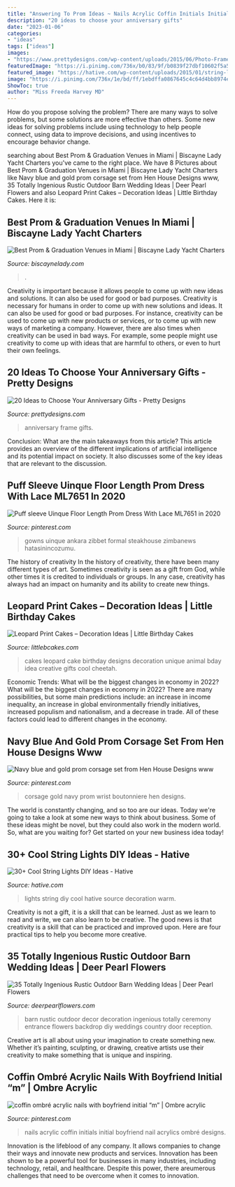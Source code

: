 ```yaml
---
title: "Answering To Prom Ideas ~ Nails Acrylic Coffin Initials Initial Boyfriend Nail Acrylics Ombré Designs"
description: "20 ideas to choose your anniversary gifts"
date: "2023-01-06"
categories:
- "ideas"
tags: ["ideas"]
images:
- "https://www.prettydesigns.com/wp-content/uploads/2015/06/Photo-Frame.jpg"
featuredImage: "https://i.pinimg.com/736x/b0/83/9f/b0839f27dbf10602f5a5f23902eeb933.jpg"
featured_image: "https://hative.com/wp-content/uploads/2015/01/string-lights-diy-ideas/2-string-lights-diy-ideas.jpg"
image: "https://i.pinimg.com/736x/1e/bd/ff/1ebdffa0867645c4c64d4bb8974e9451.jpg"
ShowToc: true
author: "Miss Freeda Harvey MD"
---
```



How do you propose solving the problem?
There are many ways to solve problems, but some solutions are more effective than others. Some new ideas for solving problems include using technology to help people connect, using data to improve decisions, and using incentives to encourage behavior change.

	

		
searching about Best Prom &amp; Graduation Venues in Miami | Biscayne Lady Yacht Charters you've came to the right place. We have 8 Pictures about Best Prom &amp; Graduation Venues in Miami | Biscayne Lady Yacht Charters like Navy blue and gold prom corsage set from Hen House Designs www, 35 Totally Ingenious Rustic Outdoor Barn Wedding Ideas | Deer Pearl Flowers and also Leopard Print Cakes – Decoration Ideas | Little Birthday Cakes. Here it is:
		
    
## Best Prom &amp; Graduation Venues In Miami | Biscayne Lady Yacht Charters

<img loading=lazy src="https://biscaynelady.com/wp-content/uploads/2019/02/BISC-prom-and-grad-UNIQUE-EVENT-SPACE2-768x532.jpg" onerror="this.onerror=null;this.src='https://tse1.mm.bing.net/th?id=OIP.P341y336dj7uan8DwxzDSwHaFI&amp;pid=15.1';" alt="Best Prom &amp; Graduation Venues in Miami | Biscayne Lady Yacht Charters">

_Source: biscaynelady.com_

>. 

	

Creativity is important because it allows people to come up with new ideas and solutions. It can also be used for good or bad purposes.
Creativity is necessary for humans in order to come up with new solutions and ideas. It can also be used for good or bad purposes. For instance, creativity can be used to come up with new products or services, or to come up with new ways of marketing a company. However, there are also times when creativity can be used in bad ways. For example, some people might use creativity to come up with ideas that are harmful to others, or even to hurt their own feelings.

    
## 20 Ideas To Choose Your Anniversary Gifts - Pretty Designs

<img loading=lazy src="https://www.prettydesigns.com/wp-content/uploads/2015/06/Photo-Frame.jpg" onerror="this.onerror=null;this.src='https://tse2.mm.bing.net/th?id=OIP.Q4T0GwM3vH_PCg8azBS8eQHaJ3&amp;pid=15.1';" alt="20 Ideas to Choose Your Anniversary Gifts - Pretty Designs">

_Source: prettydesigns.com_

>anniversary frame gifts. 

	

Conclusion: What are the main takeaways from this article?
This article provides an overview of the different implications of artificial intelligence and its potential impact on society. It also discusses some of the key ideas that are relevant to the discussion.

    
## Puff Sleeve Uinque Floor Length Prom Dress With Lace ML7651 In 2020

<img loading=lazy src="https://i.pinimg.com/736x/1e/bd/ff/1ebdffa0867645c4c64d4bb8974e9451.jpg" onerror="this.onerror=null;this.src='https://tse4.mm.bing.net/th?id=OIP.qV7a4ypoaZIQazy_a4I38QHaKx&amp;pid=15.1';" alt="Puff sleeve Uinque Floor Length Prom Dress With Lace ML7651 in 2020">

_Source: pinterest.com_

>gowns uinque ankara zibbet formal steakhouse zimbanews hatasinincozumu. 

	

The history of creativity
In the history of creativity, there have been many different types of art. Sometimes creativity is seen as a gift from God, while other times it is credited to individuals or groups. In any case, creativity has always had an impact on humanity and its ability to create new things.

    
## Leopard Print Cakes – Decoration Ideas | Little Birthday Cakes

<img loading=lazy src="http://www.littlebcakes.com/wp-content/uploads/2014/02/Leopard-Print-Cake-Ideas-767x1024.jpg" onerror="this.onerror=null;this.src='https://tse2.mm.bing.net/th?id=OIP.JIJIzbMKTlB4tiGHmdJIBQHaJ4&amp;pid=15.1';" alt="Leopard Print Cakes – Decoration Ideas | Little Birthday Cakes">

_Source: littlebcakes.com_

>cakes leopard cake birthday designs decoration unique animal bday idea creative gifts cool cheetah. 

	

Economic Trends: What will be the biggest changes in economy in 2022?
What will be the biggest changes in economy in 2022? There are many possibilities, but some main predictions include: an increase in income inequality, an increase in global environmentally friendly initiatives, increased populism and nationalism, and a decrease in trade. All of these factors could lead to different changes in the economy.

    
## Navy Blue And Gold Prom Corsage Set From Hen House Designs Www

<img loading=lazy src="https://i.pinimg.com/736x/17/eb/91/17eb91f64f3d68ad4462f62c136c5945.jpg" onerror="this.onerror=null;this.src='https://tse3.mm.bing.net/th?id=OIP.D7OiVz3z3rvcQ83A4Y-HvgHaJ3&amp;pid=15.1';" alt="Navy blue and gold prom corsage set from Hen House Designs www">

_Source: pinterest.com_

>corsage gold navy prom wrist boutonniere hen designs. 

	

The world is constantly changing, and so too are our ideas. Today we're going to take a look at some new ways to think about business. Some of these ideas might be novel, but they could also work in the modern world. So, what are you waiting for? Get started on your new business idea today!

    
## 30+ Cool String Lights DIY Ideas - Hative

<img loading=lazy src="https://hative.com/wp-content/uploads/2015/01/string-lights-diy-ideas/2-string-lights-diy-ideas.jpg" onerror="this.onerror=null;this.src='https://tse1.mm.bing.net/th?id=OIP.xaRWa9I8TipKl215vuAakgHaJ4&amp;pid=15.1';" alt="30+ Cool String Lights DIY Ideas - Hative">

_Source: hative.com_

>lights string diy cool hative source decoration warm. 

	

Creativity is not a gift, it is a skill that can be learned. Just as we learn to read and write, we can also learn to be creative. The good news is that creativity is a skill that can be practiced and improved upon. Here are four practical tips to help you become more creative.

    
## 35 Totally Ingenious Rustic Outdoor Barn Wedding Ideas | Deer Pearl Flowers

<img loading=lazy src="http://www.deerpearlflowers.com/wp-content/uploads/2015/08/rustic-barn-wedding-decor-ideas.jpg" onerror="this.onerror=null;this.src='https://tse1.mm.bing.net/th?id=OIP.JxZxMxVA4nRLKy6-dJtbjAHaLH&amp;pid=15.1';" alt="35 Totally Ingenious Rustic Outdoor Barn Wedding Ideas | Deer Pearl Flowers">

_Source: deerpearlflowers.com_

>barn rustic outdoor decor decoration ingenious totally ceremony entrance flowers backdrop diy weddings country door reception. 

	

Creative art is all about using your imagination to create something new. Whether it’s painting, sculpting, or drawing, creative artists use their creativity to make something that is unique and inspiring.

    
## Coffin Ombré Acrylic Nails With Boyfriend Initial “m” | Ombre Acrylic

<img loading=lazy src="https://i.pinimg.com/736x/b0/83/9f/b0839f27dbf10602f5a5f23902eeb933.jpg" onerror="this.onerror=null;this.src='https://tse2.mm.bing.net/th?id=OIP.HNWyQ3YzcYHTV3NrOJlu5QHaJ3&amp;pid=15.1';" alt="coffin ombré acrylic nails with boyfriend initial “m” | Ombre acrylic">

_Source: pinterest.com_

>nails acrylic coffin initials initial boyfriend nail acrylics ombré designs. 

	

Innovation is the lifeblood of any company. It allows companies to change their ways and innovate new products and services. Innovation has been shown to be a powerful tool for businesses in many industries, including technology, retail, and healthcare. Despite this power, there areumerous challenges that need to be overcome when it comes to innovation.

